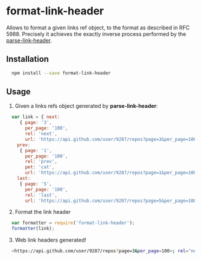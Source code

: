# format-link-header
Allows to format a given links ref object, to the format as described in RFC 5988. Precisely it achieves the exactly inverse process performed by the [parse-link-header](https://github.com/thlorenz/parse-link-header).

## Installation

```bash
  npm install --save format-link-header
```

## Usage

1. Given a links refs object generated by **parse-link-header**:
  ```js
    var link = { next:
       { page: '3',
         per_page: '100',
         rel: 'next',
         url: 'https://api.github.com/user/9287/repos?page=3&per_page=100' },
      prev:
       { page: '1',
         per_page: '100',
         rel: 'prev',
         pet: 'cat',
         url: 'https://api.github.com/user/9287/repos?page=1&per_page=100' },
      last:
       { page: '5',
         per_page: '100',
         rel: 'last',
         url: 'https://api.github.com/user/9287/repos?page=5&per_page=100' } }
  ```

2. Format the link header

  ```js
    var formatter = require('format-link-header');
    formatter(link);
  ```

3. Web link headers generated!

  ```bash
    <https://api.github.com/user/9287/repos?page=3&per_page=100>; rel="next", <https://api.github.com/user/9287/repos?page=1&per_page=100>; rel="prev"; pet="cat", <https://api.github.com/user/9287/repos?page=5&per_page=100>; rel="last"
  ```
